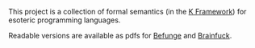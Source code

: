 This project is a collection of formal semantics (in the [K Framework](http://www.kframework.org/)) for esoteric programming languages.

Readable versions are available as pdfs for [Befunge](/befunge93/befunge.pdf) and [Brainfuck](/brainfuck/bf.pdf).

